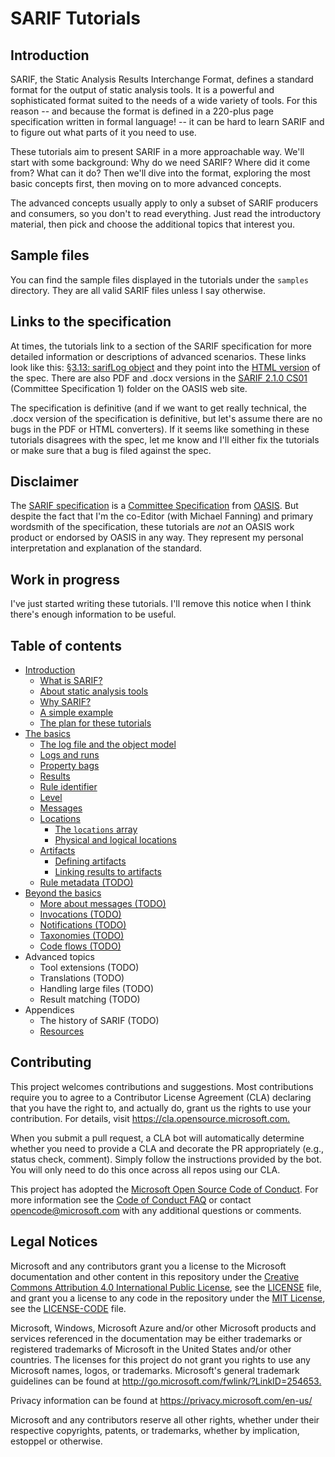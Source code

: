 # SARIF Tutorials

## Introduction

SARIF, the Static Analysis Results Interchange Format, defines a standard format for the output of static analysis tools.
It is a powerful and sophisticated format suited to the needs of a wide variety of tools.
For this reason -- and because the format is defined in a 220-plus page specification written in formal language!
-- it can be hard to learn SARIF and to figure out what parts of it you need to use.

These tutorials aim to present SARIF in a more approachable way.
We'll start with some background:
Why do we need SARIF? Where did it come from? What can it do?
Then we'll dive into the format, exploring the most basic concepts first, then moving on to more advanced concepts.

The advanced concepts usually apply to only a subset of SARIF producers and consumers,
so you don't to read everything.
Just read the introductory material, then pick and choose the additional topics that interest you.

## Sample files

You can find the sample files displayed in the tutorials under the `samples` directory.
They are all valid SARIF files unless I say otherwise.

## Links to the specification

At times, the tutorials link to a section of the SARIF specification for more detailed information
or descriptions of advanced scenarios.
These links look like this: [§3.13: sarifLog object](https://docs.oasis-open.org/sarif/sarif/v2.1.0/cs01/sarif-v2.1.0-cs01.html#_Toc16012434)
and they point into the
[HTML version](https://docs.oasis-open.org/sarif/sarif/v2.1.0/cs01/sarif-v2.1.0-cs01.html) of the spec.
There are also PDF and .docx versions in the [SARIF 2.1.0 CS01](https://docs.oasis-open.org/sarif/sarif/v2.1.0/cs01/)
(Committee Specification 1) folder on the OASIS web site.

The specification is definitive (and if we want to get really technical, the .docx version of the specification is
definitive, but let's assume there are no bugs in the PDF or HTML converters).
If it seems like something in these tutorials disagrees with the spec,
let me know and I'll either fix the tutorials or make sure that a bug is filed against the spec.

## Disclaimer

The [SARIF specification](https://docs.oasis-open.org/sarif/sarif/v2.1.0/cs01/)
is a [Committee Specification](https://www.oasis-open.org/news/announcements/static-analysis-results-interchange-format-sarif-v2-1-0-from-the-sarif-tc-is-an-a)
from [OASIS](https://www.oasis-open.org/).
But despite the fact that I'm the co-Editor (with Michael Fanning) and primary wordsmith of the specification,
these tutorials are _not_ an OASIS work product or endorsed by OASIS in any way.
They represent my personal interpretation and explanation of the standard.

## Work in progress

I've just started writing these tutorials. I'll remove this notice when I think there's enough information to be useful.

## <a id="contents"></a>Table of contents

- [Introduction](docs/1-Introduction.md)
  - [What is SARIF?](docs/1-Introduction.md#what-is-sarif)
  - [About static analysis tools](docs/1-Introduction.md#tools)
  - [Why SARIF?](docs/1-Introduction.md#why-sarif)
  - [A simple example](docs/1-Introduction.md#simple-example)
  - [The plan for these tutorials](docs/1-Introduction.md#plan)
- [The basics](docs/2-Basics.md)
  - [The log file and the object model](docs/2-Basics.md#log-file-and-om)
  - [Logs and runs](docs/2-Basics.md#logs-runs)
  - [Property bags](docs/2-Basics.md#property-bags)
  - [Results](docs/2-Basics.md#results)
  - [Rule identifier](docs/2-Basics.md#rule-id)
  - [Level](docs/2-Basics.md#level)
  - [Messages](docs/2-Basics.md#messages)
  - [Locations](docs/2-Basics.md#locations)
    - [The `locations` array](docs/2-Basics.md#loc-array)
    - [Physical and logical locations](docs/2-Basics.md#phys-log-loc)
  - [Artifacts](docs/2-Basics.md#artifacts)
    - [Defining artifacts](docs/2-Basics.md#defining-artifacts)
    - [Linking results to artifacts](docs/2-Basics.md#linking-artifacts)
  - [Rule metadata (TODO)](docs/2-Basics.md#rule-metadata)
- [Beyond the basics](docs/3-Beyond-basics.md)
  - [More about messages (TODO)](docs/3-Beyond-basics.md#more-about-messages)
  - [Invocations (TODO)](docs/3-Beyond-basics.md#invocations)
  - [Notifications (TODO)](docs/3-Beyond-basics.md#notifications)
  - [Taxonomies (TODO)](docs/3-Beyond-basics.md#taxonomies)
  - [Code flows (TODO)](docs/3-Beyond-basics.md#code-flows)
- Advanced topics
  - Tool extensions (TODO)
  - Translations (TODO)
  - Handling large files (TODO)
  - Result matching (TODO)
- Appendices
  - The history of SARIF (TODO)
  - [Resources](5.2-Resources.md)

## Contributing

This project welcomes contributions and suggestions.  Most contributions require you to agree to a
Contributor License Agreement (CLA) declaring that you have the right to, and actually do, grant us
the rights to use your contribution. For details, visit <https://cla.opensource.microsoft.com.>

When you submit a pull request, a CLA bot will automatically determine whether you need to provide
a CLA and decorate the PR appropriately (e.g., status check, comment). Simply follow the instructions
provided by the bot. You will only need to do this once across all repos using our CLA.

This project has adopted the [Microsoft Open Source Code of Conduct](https://opensource.microsoft.com/codeofconduct/).
For more information see the [Code of Conduct FAQ](https://opensource.microsoft.com/codeofconduct/faq/) or
contact [opencode@microsoft.com](mailto:opencode@microsoft.com) with any additional questions or comments.

## Legal Notices

Microsoft and any contributors grant you a license to the Microsoft documentation and other content
in this repository under the [Creative Commons Attribution 4.0 International Public License](https://creativecommons.org/licenses/by/4.0/legalcode),
see the [LICENSE](LICENSE) file, and grant you a license to any code in the repository under the
[MIT License](https://opensource.org/licenses/MIT), see the
[LICENSE-CODE](LICENSE-CODE) file.

Microsoft, Windows, Microsoft Azure and/or other Microsoft products and services referenced in the documentation
may be either trademarks or registered trademarks of Microsoft in the United States and/or other countries.
The licenses for this project do not grant you rights to use any Microsoft names, logos, or trademarks.
Microsoft's general trademark guidelines can be found at <http://go.microsoft.com/fwlink/?LinkID=254653.>

Privacy information can be found at <https://privacy.microsoft.com/en-us/>

Microsoft and any contributors reserve all other rights, whether under their respective copyrights, patents,
or trademarks, whether by implication, estoppel or otherwise.
